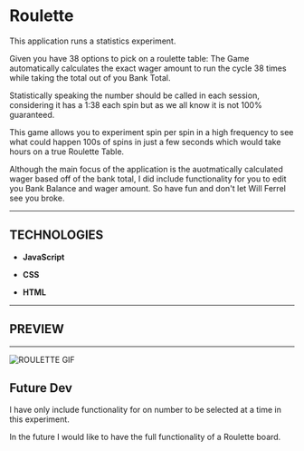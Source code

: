 # Roulette

This application runs a statistics experiment.

Given you have 38 options to pick on a roulette table:
The Game automatically calculates the exact wager amount to run the cycle 38 times while taking the total out of you Bank Total.

Statistically speaking the number should be called in each session, considering it has a 1:38 each spin but as we all know it is not 100% guaranteed. 

This game allows you to experiment spin per spin in a high frequency to see what could happen 100s of spins in just a few seconds which would take hours on a true Roulette Table.

Although the main focus of the application is the auotmatically calculated wager based off of the bank total, I did include functionality for you to edit you Bank Balance and wager amount. So have fun and don't let Will Ferrel see you broke.

---

 ## TECHNOLOGIES

- **JavaScript**

- **CSS**

- **HTML**

---

## PREVIEW

---
![ROULETTE GIF](/assets/img/RouletteGame.gif)

## Future Dev

I have only include functionality for on number to be selected at a time in this experiment.

In the future I would like to have the full functionality of a Roulette board.

